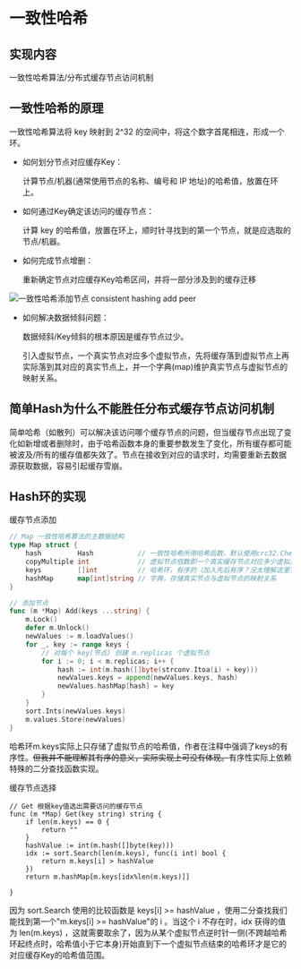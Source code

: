 # 一致性哈希

## 实现内容

一致性哈希算法/分布式缓存节点访问机制

## 一致性哈希的原理

一致性哈希算法将 key 映射到 2^32 的空间中，将这个数字首尾相连，形成一个环。

- 如何划分节点对应缓存Key：

  计算节点/机器(通常使用节点的名称、编号和 IP 地址)的哈希值，放置在环上。

- 如何通过Key确定该访问的缓存节点：

  计算 key 的哈希值，放置在环上，顺时针寻找到的第一个节点，就是应选取的节点/机器。

- 如何完成节点增删：

  重新确定节点对应缓存Key哈希区间，并将一部分涉及到的缓存迁移

![一致性哈希添加节点 consistent hashing add peer](https://tuchuang-1318639513.cos.ap-beijing.myqcloud.com/images/202310171455254.jpeg)

- 如何解决数据倾斜问题：

  数据倾斜/Key倾斜的根本原因是缓存节点过少。

  引入虚拟节点，一个真实节点对应多个虚拟节点，先将缓存落到虚拟节点上再实际落到其对应的真实节点上，并一个字典(map)维护真实节点与虚拟节点的映射关系。

## 简单Hash为什么不能胜任分布式缓存节点访问机制

简单哈希（如散列）可以解决该访问哪个缓存节点的问题，但当缓存节点出现了变化如新增或者删除时，由于哈希函数本身的重要参数发生了变化，所有缓存都可能被波及/所有的缓存值都失效了。节点在接收到对应的请求时，均需要重新去数据源获取数据，容易引起缓存雪崩。

## Hash环的实现

缓存节点添加

```go
// Map 一致性哈希算法的主数据结构
type Map struct {
	hash         Hash           // 一致性哈希所用哈希函数，默认使用crc32.ChecksumIEEE
	copyMultiple int            // 虚拟节点倍数即一个真实缓存节点对应多少虚拟几点
	keys         []int          // 哈希环，有序的（加入先后有序？没太理解这里有序的含义），保存虚拟节点的哈希值
	hashMap      map[int]string // 字典，存储真实节点与虚拟节点的映射关系
}

// 添加节点
func (m *Map) Add(keys ...string) {
	m.Lock()
	defer m.Unlock()
	newValues := m.loadValues()
	for _, key := range keys {
		// 对每个 key(节点) 创建 m.replicas 个虚拟节点
		for i := 0; i < m.replicas; i++ {
			hash := int(m.hash([]byte(strconv.Itoa(i) + key)))
			newValues.keys = append(newValues.keys, hash)
			newValues.hashMap[hash] = key
		}
	}
	sort.Ints(newValues.keys)
	m.values.Store(newValues)
}
```

哈希环m.keys实际上只存储了虚拟节点的哈希值，作者在注释中强调了keys的有序性。~~但我并不能理解其有序的意义，实际实现上可没有体现。~~有序性实际上依赖特殊的二分查找函数实现。

缓存节点选择

```
// Get 根据key值选出需要访问的缓存节点
func (m *Map) Get(key string) string {
	if len(m.keys) == 0 {
		return ""
	}
	hashValue := int(m.hash([]byte(key)))
	idx := sort.Search(len(m.keys), func(i int) bool {
		return m.keys[i] > hashValue
	})
	return m.hashMap[m.keys[idx%len(m.keys)]]

}
```

因为 sort.Search 使用的比较函数是 keys[i] >= hashValue ，使用二分查找我们能找到第一个"m.keys[i] >= hashValue"的 i 。当这个 i 不存在时，idx 获得的值为 len(m.keys) ，这就需要取余了，因为从某个虚拟节点逆时针一侧(不跨越哈希环起终点时，哈希值小于它本身)开始直到下一个虚拟节点结束的哈希环才是它的对应缓存Key的哈希值范围。